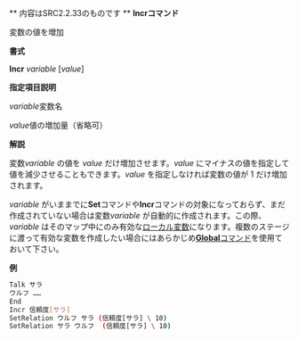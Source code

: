 ** 内容はSRC2.2.33のものです **
**Incrコマンド**

変数の値を増加

**書式**

**Incr** *variable* [*value*]

**指定項目説明**

*variable*変数名

*value*値の増加量（省略可）

**解説**

変数*variable* の値を *value* だけ増加させます。*value* にマイナスの値を指定して値を減少させることもできます。*value* を指定しなければ変数の値が 1 だけ増加されます。

*variable* がいままでに**Set**コマンドや**Incr**コマンドの対象になっておらず、まだ作成されていない場合は変数*variable* が自動的に作成されます。この際、*variable* はそのマップ中にのみ有効な[ローカル変数](ローカル変数.md)になります。複数のステージに渡って有効な変数を作成したい場合にはあらかじめ[**Global**コマンド](Globalコマンド.md)を使用ておいて下さい。

**例**
```sh
Talk サラ
ウルフ ……
End
Incr 信頼度[サラ]
SetRelation ウルフ サラ (信頼度[サラ] \ 10)
SetRelation サラ ウルフ  (信頼度[サラ] \ 10)
```


